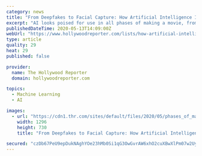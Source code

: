 ```yaml
---
category: news
title: "From Deepfakes to Facial Capture: How Artificial Intelligence Is Already Changing Hollywood"
excerpt: "AI looks poised for use in all phases of making a movie, from analyzing viewers' reactions to creating digital humans: \"Decades from now, an AI algorithm will make your movie from the text of the script."
publishedDateTime: 2020-05-13T14:09:00Z
webUrl: "https://www.hollywoodreporter.com/lists/how-artificial-intelligence-is-changing-hollywood-1293429"
type: article
quality: 29
heat: 29
published: false

provider:
  name: The Hollywood Reporter
  domain: hollywoodreporter.com

topics:
  - Machine Learning
  - AI

images:
  - url: "https://cdn1.thr.com/sites/default/files/2020/05/phases_of_making_a_movie_-_h_2020.jpg"
    width: 1296
    height: 730
    title: "From Deepfakes to Facial Capture: How Artificial Intelligence Is Already Changing Hollywood"

secured: "czDb67PeU9epDukNAghYOe23hMb0Si1qG3OwGvrAW6xhO2cuXBwXlPm07w2UyWdCDBGL0kU5EgrIKhfox/VX1pn+oo0v7uz1LUXMyYrIm4tTB+wdWYZllcj4qcki0By17/8DNN1hKwtp9cKkZZh2OigxErEQwwPVt4/6vw8qobGwMVZOun5j/2FrjkZb9skMHsNFcbZiGaFMy+1mJImcz++nFIJ2BcvfgEOMdGYjEW4Wo/smpETQmk9QgzU3Pifwi18e7LOSlit+m+UXZNZVdUBCH6C4UzX+6p+SxbhWMooGwSmCZNOyTVCsIiZg+TCd;2lLZRApfafWeuqh+Z8x7Zg=="
---
```


